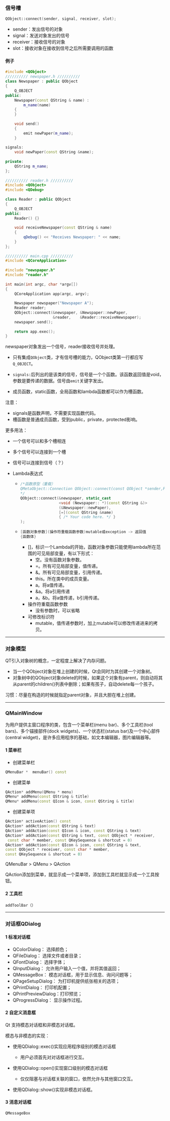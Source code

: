 ### 信号槽

```c++
QObject::connect(sender, signal, receiver, slot);
```

- sender：发出信号的对象
- signal：发送对象发出的信号 
- receiver：接收信号的对象
- slot：接收对象在接收到信号之后所需要调用的函数

#### 例子

```c++
#include <QObject>
////////// newspaper.h //////////
class Newspaper : public QObject
{
    Q_OBJECT
public:
    Newspaper(const QString & name) :
        m_name(name)
    {
    }
 
    void send()
    {
        emit newPaper(m_name);
    }
 
signals:
    void newPaper(const QString &name);
 
private:
    QString m_name;
};
 
////////// reader.h //////////
#include <QObject>
#include <QDebug>
 
class Reader : public QObject
{
    Q_OBJECT
public:
    Reader() {}
 
    void receiveNewspaper(const QString & name)
    {
        qDebug() << "Receives Newspaper: " << name;
    }
};
 
////////// main.cpp //////////
#include <QCoreApplication>
 
#include "newspaper.h"
#include "reader.h"
 
int main(int argc, char *argv[])
{
    QCoreApplication app(argc, argv);
 
    Newspaper newspaper("Newspaper A");
    Reader reader;
    QObject::connect(&newspaper, &Newspaper::newPaper,
                     &reader,    &Reader::receiveNewspaper);
    newspaper.send();
 
    return app.exec();
}
```

newspaper对象发出一个信号，reader接收信号并处理。

- 只有集成`QObject`类，才有信号槽的能力，QObject类第一行都应写`Q_OBJECT`。
- `signals:`后列出的是该类的信号，信号是一个个函数。该函数返回值是void，参数是要传递的数据。信号由`emit`关键字发出。

- 成员函数，static函数，全局函数和lambda函数都可以作为槽函数。

注意：

- signals是函数声明，不需要实现函数代码。
- 槽函数是普通成员函数，受到public，private，protected影响。

更多用法：

- 一个信号可以和多个槽相连

- 多个信号可以连接到一个槽

- 信号可以连接到信号（？）

- Lambda表达式

  - ```c++
    /*函数原型（重载）
    QMetaObject::Connection QObject::connect(const QObject *sender,PointerToMemberFunction signal, Functor functor)
    */
    QObject::connect(&newspaper, static_cast
                     <void (Newspaper:: *)(const QString &)>
                     (&Newspaper::newPaper),
                     [=](const QString &name) 
                     { /* Your code here. */ }
    );
    ```

  - ```c++
    [函数对象参数](操作符重载函数参数)mutable或exception -> 返回值
    {函数体}
    ```

    - []，标识一个Lambda的开始，函数对象参数只能使用lambda所在范围的可见局部变量，有以下形式：
      - 空。没有函数对象参数。
      - =。所有可见局部变量，值传递。
      - &。所有可见局部变量，引用传递。
      - this。所在类中的成员变量。
      - a。将a值传递。
      - &a。将a引用传递
      - a，&b。将a值传递，b引用传递。
    - 操作符重载函数参数
      - 没有参数时，可以省略
    - 可修改标识符
      - mutable，值传递参数时，加上mutable可以修改传递进来的拷贝。

---

### 对象模型

QT引入对象树的概念，一定程度上解决了内存问题。

- 当一个QObject对象在堆上创建的时候，Qt会同时为其创建一个对象树。
- 对象树中的QObject对象delete的时候，如果这个对象有parent，则自动将其从parent的children()列表中删除；如果有孩子，自动delete每一个孩子。

习惯：尽量在构造的时候就指定parent对象，并且大胆在堆上创建。

---

### QMainWindow

为用户提供主窗口程序的类，包含一个菜单栏(menu bar)、多个工具栏(tool bars)、多个锚接部件(dock widgets)、一个状态栏(status bar)及一个中心部件(central widget)，是许多应用程序的基础，如文本编辑器，图片编辑器等。

#### 1 菜单栏

- 创建菜单栏

```c++
QMenuBar *	menuBar() const
```

- 创建菜单

```c++
QAction* addMenu(QMenu * menu)
QMenu* addMenu(const QString & title)
QMenu* addMenu(const QIcon & icon, const QString & title)
```

- 创建菜单项

```c++
QAction* activeAction() const
QAction* addAction(const QString & text)
QAction* addAction(const QIcon & icon, const QString & text)
QAction* addAction(const QString & text, const QObject * receiver,
 const char * member, const QKeySequence & shortcut = 0)
QAction* addAction(const QIcon & icon, const QString & text, 
const QObject * receiver, const char * member, 
const QKeySequence & shortcut = 0)
```

QMenuBar > QMenu > QAction

QAction添加到菜单，就显示成一个菜单项，添加到工具栏就显示成一个工具按钮。

#### 2 工具栏

`addToolBar（）`

---

### 对话框QDialog

#### 1 标准对话框

- QColorDialog：       选择颜色；
- QFileDialog：        选择文件或者目录；
- QFontDialog：        选择字体；
- QInputDialog：       允许用户输入一个值，并将其值返回；
- QMessageBox：        模态对话框，用于显示信息、询问问题等；
- QPageSetupDialog：   为打印机提供纸张相关的选项；
- QPrintDialog：       打印机配置；
- QPrintPreviewDialog：打印预览；
- QProgressDialog：    显示操作过程。

#### 2 自定义消息框

Qt 支持模态对话框和非模态对话框。

模态与非模态的实现：

- 使用QDialog::exec()实现应用程序级别的模态对话框
  - 用户必须首先对对话框进行交互。

- 使用QDialog::open()实现窗口级别的模态对话框
  - 仅仅阻塞与对话框关联的窗口，依然允许与其他窗口交互。

- 使用QDialog::show()实现非模态对话框。

#### 3 消息对话框

`QMessageBox`